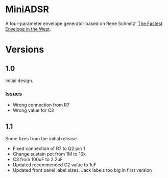 # MiniADSR

A four-parameter envelope generator based on Rene Schmitz' [The Fastest Envelope in the West](https://www.schmitzbits.de/adsr.html).


# Versions

## 1.0
Initial design.

### Issues
- Wrong connection from R7
- Wrong value for C3

## 1.1
Some fixes from the initial release

- Fixed connection of R7 to Q2 pin 1
- Change sustain pot from 1M to 10k
- C3 from 100uF to 2.2uF
- Updated recommended C2 value to 1uF
- Updated front panel label sizes. Jack labels too big in first version
